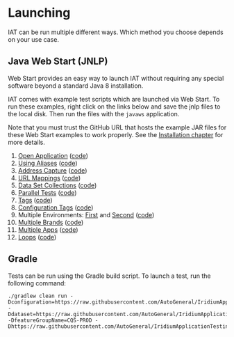 # Launching
IAT can be run multiple different ways. Which method you choose depends on your use case.

## Java Web Start (JNLP)
 Web Start provides an easy way to launch IAT without requiring any special software beyond a standard Java 8 installation.
 
 IAT comes with example test scripts which are launched via Web Start. To run these examples, right click on the links below and save the jnlp files to the local disk. Then run the files with the `javaws` application.
 
 Note that you must trust the GitHub URL that hosts the example JAR files for these Web Start examples to work properly. See the [Installation chapter](installation.md) for more details.
 
 1. [Open Application](https://raw.githubusercontent.com/AutoGeneral/IridiumApplicationTesting/master/examples/1.openapp/test.jnlp) ([code](https://github.com/AutoGeneral/IridiumApplicationTesting/tree/master/examples/1.openapp))
 2. [Using Aliases](https://raw.githubusercontent.com/AutoGeneral/IridiumApplicationTesting/master/examples/2.aliases/test.jnlp) ([code](https://github.com/AutoGeneral/IridiumApplicationTesting/tree/master/examples/2.aliases))
 3. [Address Capture](https://raw.githubusercontent.com/AutoGeneral/IridiumApplicationTesting/master/examples/3.addresscapture/test.jnlp) ([code](https://github.com/AutoGeneral/IridiumApplicationTesting/tree/master/examples/3.addresscapture))
 4. [URL Mappings](https://raw.githubusercontent.com/AutoGeneral/IridiumApplicationTesting/master/examples/4.urlmappings/test.jnlp) ([code](https://github.com/AutoGeneral/IridiumApplicationTesting/tree/master/examples/4.urlmappings))
 5. [Data Set Collections](https://raw.githubusercontent.com/AutoGeneral/IridiumApplicationTesting/master/examples/5.dataset/test.jnlp) ([code](https://github.com/AutoGeneral/IridiumApplicationTesting/tree/master/examples/5.dataset))
 6. [Parallel Tests](https://raw.githubusercontent.com/AutoGeneral/IridiumApplicationTesting/master/examples/6.paralleltest/test.jnlp) ([code](https://github.com/AutoGeneral/IridiumApplicationTesting/tree/master/examples/6.paralleltest))
 7. [Tags](https://raw.githubusercontent.com/AutoGeneral/IridiumApplicationTesting/master/examples/7.tags/test.jnlp) ([code](https://github.com/AutoGeneral/IridiumApplicationTesting/tree/master/examples/7.tags))
 8. [Configuration Tags](https://raw.githubusercontent.com/AutoGeneral/IridiumApplicationTesting/master/examples/8.configurationtags/test.jnlp) ([code](https://github.com/AutoGeneral/IridiumApplicationTesting/tree/master/examples/8.configurationtags))
 9. Multiple Environments: [First](https://raw.githubusercontent.com/AutoGeneral/IridiumApplicationTesting/master/examples/9.multipleenvironments/test-ecom.jnlp) and [Second](https://raw.githubusercontent.com/AutoGeneral/IridiumApplicationTesting/master/examples/9.multipleenvironments/test-secure.jnlp) ([code](https://github.com/AutoGeneral/IridiumApplicationTesting/tree/master/examples/9.multipleenvironments))
 10. [Multiple Brands](https://raw.githubusercontent.com/AutoGeneral/IridiumApplicationTesting/master/examples/10.multiplebrands/test.jnlp) ([code](https://github.com/AutoGeneral/IridiumApplicationTesting/tree/master/examples/10.multiplebrands))
 11. [Multiple Apps](https://raw.githubusercontent.com/AutoGeneral/IridiumApplicationTesting/master/examples/11.multipleapps/test.jnlp) ([code](https://github.com/AutoGeneral/IridiumApplicationTesting/tree/master/examples/11.multipleapps))
 12. [Loops](https://raw.githubusercontent.com/AutoGeneral/IridiumApplicationTesting/master/examples/12.loops/test.jnlp) ([code](https://github.com/AutoGeneral/IridiumApplicationTesting/tree/master/examples/12.loops))
 
## Gradle
 Tests can be run using the Gradle build script. To launch a test, run the following command:
 
 ```
 ./gradlew clean run -Dconfiguration=https://raw.githubusercontent.com/AutoGeneral/IridiumApplicationTesting/master/examples/5.dataset/configuration.xml -Ddataset=https://raw.githubusercontent.com/AutoGeneral/IridiumApplicationTesting/master/examples/5.dataset/dataset.xml -DfeatureGroupName=CQS-PROD -Dhttps://raw.githubusercontent.com/AutoGeneral/IridiumApplicationTesting/master/examples/5.dataset/test.feature
 ```
